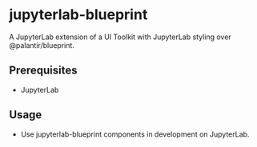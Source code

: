 # jupyterlab-blueprint

A JupyterLab extension of a UI Toolkit with JupyterLab styling over @palantir/blueprint.

## Prerequisites

- JupyterLab

## Usage

- Use jupyterlab-blueprint components in development on JupyterLab.
